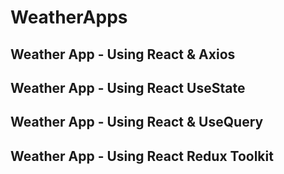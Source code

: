 # WeatherApps

## Weather App - Using React & Axios
## Weather App - Using React UseState
## Weather App - Using React & UseQuery
## Weather App - Using React Redux Toolkit
